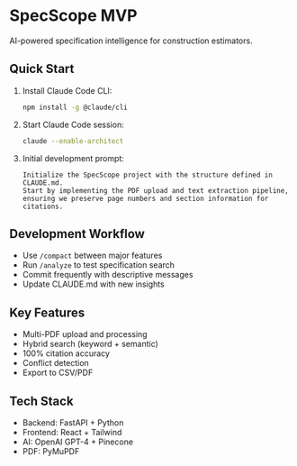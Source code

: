 # SpecScope MVP

AI-powered specification intelligence for construction estimators.

## Quick Start

1. Install Claude Code CLI:
   ```bash
   npm install -g @claude/cli
   ```

2. Start Claude Code session:
   ```bash
   claude --enable-architect
   ```

3. Initial development prompt:
   ```
   Initialize the SpecScope project with the structure defined in CLAUDE.md.
   Start by implementing the PDF upload and text extraction pipeline,
   ensuring we preserve page numbers and section information for citations.
   ```

## Development Workflow

- Use `/compact` between major features
- Run `/analyze` to test specification search
- Commit frequently with descriptive messages
- Update CLAUDE.md with new insights

## Key Features

- Multi-PDF upload and processing
- Hybrid search (keyword + semantic)
- 100% citation accuracy
- Conflict detection
- Export to CSV/PDF

## Tech Stack

- Backend: FastAPI + Python
- Frontend: React + Tailwind
- AI: OpenAI GPT-4 + Pinecone
- PDF: PyMuPDF
